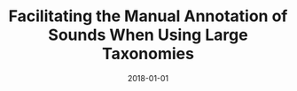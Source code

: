 ---
type: "paper_2018"
title: "Facilitating the Manual Annotation of Sounds When Using Large Taxonomies"
authors: Favory, X., Fonseca E., Font F., Serra X.
date: 2018-01-01
published_in: "Proc. of the International Workshop on Semantic Audio and the Internet of Things (ISAI), in IEEE FRUCT Conference"
download_link: "https://arxiv.org/abs/1811.10988"
---